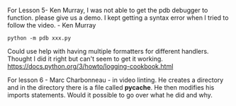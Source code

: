 For Lesson 5- Ken Murray, I was not able to get the pdb debugger to function. please give us a demo.
I kept getting a syntax error when I tried to follow the video. - Ken Murray

```
python -m pdb xxx.py
```

Could use help with having multiple formatters for different handlers. Thought I did it right but can't seem to get it working. 
  https://docs.python.org/3/howto/logging-cookbook.html

For lesson 6 - Marc Charbonneau - in video linting. 
He creates a directory and in the directory there is a file called __pycache__. He then modifies his imports statements. Would it possible to go over what he did and why.
